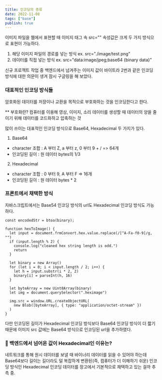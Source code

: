 ```yaml
---
title: 인코딩의 종류
date: 2022-11-08
tags: ["base"]
publish: true
---
```


이미지 파일을 웹에서 표현할 때 이미지 태그 속 src="" 속성값은 크게 두 가지 방식으로 표현이 가능하다.

1. 해당 이미지 파일의 경로를 넣는 방식 ex. src="./image/test.png"
2. 데이터를 직접 넣는 방식 ex. src="data:image/jpeg;base64 {binary data}"

신규 프로젝트 작업 중 백엔드에서 넘겨주는 이미지 값이 바이트라 2번과 같은 인코딩 방식에 대한 의문이 생겨 잠시 구글링을 해 보았다.

### 대표적인 인코딩 방식들

암호화된 데이터를 저장이나 교환을 목적으로 부호화하는 것을 인코딩한다고 한다.

\*\* 부호화란? 컴퓨터를 이용해 영상, 이미지, 소리 데이터를 생성할 때 데이터의 양을 줄이기 위해 데이터를 코드화하고 압축하는 것

많이 쓰이는 대표적인 인코딩 방식으로 Base64, Hexadecimal 두 가지가 있다.

1. Base64

- character 조합 : A 부터 Z, a 부터 z, 0 부터 9 + / => 64개
- 인코딩된 길이 : 원 데이터 bytes의 1/3

2. Hexadecimal

- character 조합 : 0 부터 9, A 부터 F => 16개
- 인코딩된 길이 : 원 데이터 bytes \* 2

### 프론트에서 채택한 방식

자바스크립트에서는 Base54 인코딩 방식의 url도 Hexadecimal 인코딩 방식도 가능하다.

```js{numberLines: true}
const encodedStr = btoa(binary);
```

```js{numberLines: true}
function hexToImage() {
  let input = document.frmConvert.hex.value.replace(/[^A-Fa-f0-9]/g, "")
  if (input.length % 2) {
    console.log("cleaned hex string length is odd.")
    return
  }

  let binary = new Array()
  for (let i = 0; i < input.length / 2; i++) {
    let h = input.substr(i * 2, 2)
    binary[i] = parseInt(h, 16)
  }

  let byteArray = new Uint8Array(binary)
  let img = document.querySelector(".heximage")

  img.src = window.URL.createObjectURL(
    new Blob([byteArray], { type: "application/octet-stream" })
  )
}
```

다만 인코딩된 길이가 Hexadecimal 인코딩 방식보다 Base64 인코딩 방식이 더 짧기 때문에 이미지 src 값에는 Base64 방식으로 인코딩된 url을 추가하였다.

### 🤔 백엔드에서 넘어온 값이 Hexadecimal인 이유는?

네트워크를 통해 원시 데이터를 보낼 때 바이너리 데이터를 읽을 수 있어야 하는데 Base64보다 길이는 길더라도 덜 복잡하게 변환된(즉, 컴퓨터가 더 이해하기 쉬운) 인코딩 방식인 Hexadecimal 인코딩 데이터를 장고에서 기본적으로 채택하고 있는 걸까 추측 중.
